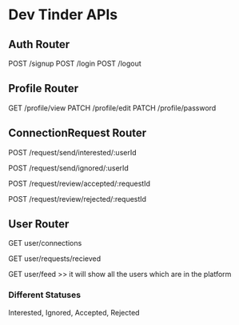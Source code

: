 # Dev Tinder APIs

## Auth Router
 POST /signup
 POST /login
 POST /logout


## Profile Router
 GET  /profile/view
 PATCH  /profile/edit
 PATCH   /profile/password

## ConnectionRequest Router
 POST /request/send/interested/:userId

 POST /request/send/ignored/:userId

 POST /request/review/accepted/:requestId

 POST /request/review/rejected/:requestId


## User Router
 GET user/connections

 GET user/requests/recieved

 GET  user/feed   >> it will show all the users which are in the platform


### Different Statuses
 Interested, Ignored, Accepted, Rejected

